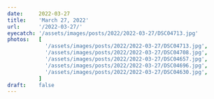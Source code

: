 ```yaml
---
date:     2022-03-27
title:    'March 27, 2022'
url:      '/2022-03-27/'
eyecatch: '/assets/images/posts/2022/2022-03-27/DSC04713.jpg'
photos:   [
            '/assets/images/posts/2022/2022-03-27/DSC04713.jpg',
            '/assets/images/posts/2022/2022-03-27/DSC04708.jpg',
            '/assets/images/posts/2022/2022-03-27/DSC04657.jpg',
            '/assets/images/posts/2022/2022-03-27/DSC04696.jpg',
            '/assets/images/posts/2022/2022-03-27/DSC04630.jpg',
          ]
draft:    false
---
```

